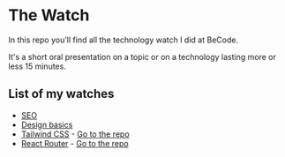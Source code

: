 # The Watch

In this repo you'll find all the technology watch I did at BeCode. 

It's a short oral presentation on a topic or on a technology lasting more or less 15 minutes.

## List of my watches

- [SEO](https://github.com/VVKDO98/the-watch/blob/main/1-SEO.pdf)
- [Design basics](https://github.com/VVKDO98/the-watch/blob/main/2-Design-basics.pdf)
- [Tailwind CSS](https://github.com/VVKDO98/the-watch/blob/main/3-Tailwind-CSS.pdf) - [Go to the repo](https://github.com/VVKDO98/tech-talk-tailwind)
- [React Router](https://tech-talk-react-router.vercel.app/) - [Go to the repo](https://github.com/VVKDO98/tech-talk-react-router)